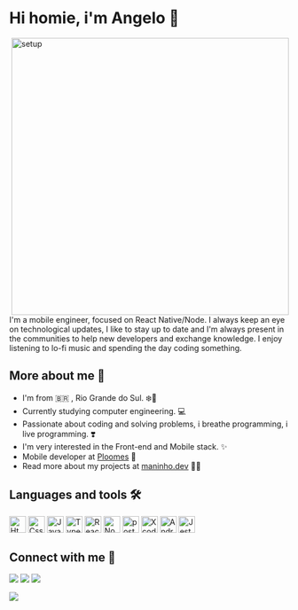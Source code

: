 # Hi homie, i'm Angelo 👋

<img src='https://github.com/eumaninho54/eumaninho54/assets/87163356/647cf5c6-2c6d-41b1-8f9c-13ad5cf93db8' alt='setup' style='max-width: 100%;' height="500em" align="right"/>
<p>I'm a mobile engineer, focused on React Native/Node. I always keep an eye on technological updates, I like to stay up to date and I'm always present in the communities to help new developers and exchange knowledge. I enjoy listening to lo-fi music and spending the day coding something.</p>

## More about me 📍

- I'm from 🇧🇷 , Rio Grande do Sul. ❄️🥶 
- Currently studying computer engineering. 💻
- Passionate about coding and solving problems, i breathe programming, i live programming. ❣️
- I'm very interested in the Front-end and Mobile stack. ✨
- Mobile developer at [Ploomes](https://github.com/Ploomes) 📲
- Read more about my projects at [maninho.dev](https://dev-portfolio-lac.vercel.app/) 👨‍💻

## Languages and tools 🛠
<div>
  <img src='https://cdn.jsdelivr.net/gh/devicons/devicon/icons/html5/html5-original.svg' alt='Html5' style='width:30px;'/>
  <img src='https://cdn.jsdelivr.net/gh/devicons/devicon/icons/css3/css3-original.svg' alt='Css3' style='width:30px;'/>
  <img src='https://cdn.jsdelivr.net/gh/devicons/devicon/icons/javascript/javascript-original.svg' alt='Javascript' style='width:30px;'/>
  <img src='https://cdn.jsdelivr.net/gh/devicons/devicon/icons/typescript/typescript-original.svg' alt='Typescript' style='width:30px;'/>
  <img src='https://cdn.jsdelivr.net/gh/devicons/devicon/icons/react/react-original.svg' alt='React' style='width:30px;'/>
  <img src='https://cdn.jsdelivr.net/gh/devicons/devicon/icons/nodejs/nodejs-original.svg' alt='Node' style='width:30px;'/>
  <img src='https://cdn.jsdelivr.net/gh/devicons/devicon/icons/postgresql/postgresql-original.svg' alt='postgresql' style='width:30px;'/>
  <img src='https://cdn.jsdelivr.net/gh/devicons/devicon/icons/xcode/xcode-original.svg' alt='Xcode' style='width:30px;'/>
  <img src='https://cdn.jsdelivr.net/gh/devicons/devicon/icons/androidstudio/androidstudio-original.svg' alt='Android Studio' style='width:30px;'/>
  <img src='https://cdn.jsdelivr.net/gh/devicons/devicon/icons/jest/jest-plain.svg' alt='Jest' style='width:30px;'/>
</div>

## Connect with me 🔗
<a href='https://www.linkedin.com/in/angelo-menti-663040210/' alt='linkedin' target='_blank'><img src='https://img.shields.io/badge/LinkedIn-0077B5?style=for-the-badge&logo=linkedin&logoColor=white' target='_blank'></a>
<a href='mailto:angelo.omarzinho@gmail.com' alt='gmail' target='_blank'><img src='https://img.shields.io/badge/-Gmail-%23333?style=for-the-badge&logo=gmail&logoColor=white'></a>
<a href='https://stackoverflow.com/users/20306452/angelo-menti' alt='stack_overflow' target='_blank'><img src='https://img.shields.io/badge/Stack_Overflow-FE7A16?style=for-the-badge&logo=stack-overflow&logoColor=white'></a>

![](https://komarev.com/ghpvc/?username=eumaninho54&label=Visits&style=flat-square&color=blueviolet)

